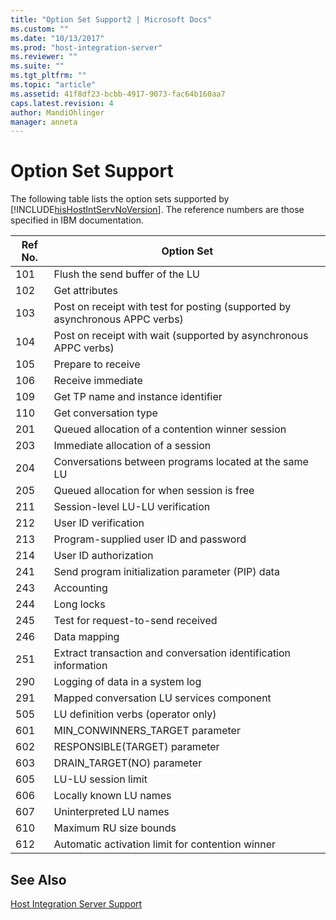 ```yaml
---
title: "Option Set Support2 | Microsoft Docs"
ms.custom: ""
ms.date: "10/13/2017"
ms.prod: "host-integration-server"
ms.reviewer: ""
ms.suite: ""
ms.tgt_pltfrm: ""
ms.topic: "article"
ms.assetid: 41f8df23-bcbb-4917-9073-fac64b160aa7
caps.latest.revision: 4
author: MandiOhlinger
manager: anneta
---
```

# Option Set Support
The following table lists the option sets supported by [!INCLUDE[hisHostIntServNoVersion](../core/includes/hishostintservnoversion-md.md)]. The reference numbers are those specified in IBM documentation.  
  
|Ref No.|Option Set|  
|-------------|----------------|  
|101|Flush the send buffer of the LU|  
|102|Get attributes|  
|103|Post on receipt with test for posting (supported by asynchronous APPC verbs)|  
|104|Post on receipt with wait (supported by asynchronous APPC verbs)|  
|105|Prepare to receive|  
|106|Receive immediate|  
|109|Get TP name and instance identifier|  
|110|Get conversation type|  
|201|Queued allocation of a contention winner session|  
|203|Immediate allocation of a session|  
|204|Conversations between programs located at the same LU|  
|205|Queued allocation for when session is free|  
|211|Session-level LU-LU verification|  
|212|User ID verification|  
|213|Program-supplied user ID and password|  
|214|User ID authorization|  
|241|Send program initialization parameter (PIP) data|  
|243|Accounting|  
|244|Long locks|  
|245|Test for request-to-send received|  
|246|Data mapping|  
|251|Extract transaction and conversation identification information|  
|290|Logging of data in a system log|  
|291|Mapped conversation LU services component|  
|505|LU definition verbs (operator only)|  
|601|MIN_CONWINNERS_TARGET parameter|  
|602|RESPONSIBLE(TARGET) parameter|  
|603|DRAIN_TARGET(NO) parameter|  
|605|LU-LU session limit|  
|606|Locally known LU names|  
|607|Uninterpreted LU names|  
|610|Maximum RU size bounds|  
|612|Automatic activation limit for contention winner|  
  
## See Also  
 [Host Integration Server Support](../core/host-integration-server-support.md)